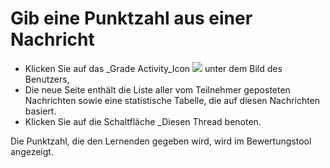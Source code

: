 
# Gib eine Punktzahl aus einer Nachricht

* Klicken Sie auf das _Grade Activity_Icon ![](../../.gitbook/assets/graphics16%20%283%29.png) unter dem Bild des Benutzers,
* Die neue Seite enthält die Liste aller vom Teilnehmer geposteten Nachrichten sowie eine statistische Tabelle, die auf diesen Nachrichten basiert.
* Klicken Sie auf die Schaltfläche _Diesen Thread benoten.

Die Punktzahl, die den Lernenden gegeben wird, wird im Bewertungstool angezeigt.